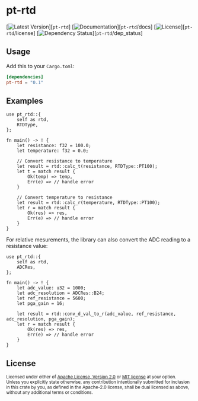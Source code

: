 # pt-rtd

[![Latest Version](https://img.shields.io/crates/v/pt-rtd.svg)][`pt-rtd`]
[![Documentation](https://docs.rs/pt-rtd/badge.svg)][`pt-rtd`/docs]
[![License](https://img.shields.io/crates/l/pt-rtd.svg)][`pt-rtd`/license]
[![Dependency Status](https://deps.rs/repo/github/thecodechemist99/pt-rtd/status.svg)][`pt-rtd`/dep_status]

## Usage

Add this to your `Cargo.toml`:

```toml
[dependencies]
pt-rtd = "0.1"
```

## Examples

```rust,ignore
use pt_rtd::{
    self as rtd,
    RTDType,
};

fn main() -> ! {
    let resistance: f32 = 100.0;
    let temperature: f32 = 0.0;

    // Convert resistance to temperature
    let result = rtd::calc_t(resistance, RTDType::PT100);
    let t = match result {
        Ok(temp) => temp,
        Err(e) => // handle error
    }

    // Convert temperature to resistance
    let result = rtd::calc_r(temperature, RTDType::PT100);
    let r = match result {
        Ok(res) => res,
        Err(e) => // handle error
    }
}
```

For relative mesurements, the library can also convert the ADC reading to a resistance value:

```rust,ignore
use pt_rtd::{
    self as rtd,
    ADCRes,
};

fn main() -> ! {
    let adc_value: u32 = 1000;
    let adc_resolution = ADCRes::B24;
    let ref_resistance = 5600;
    let pga_gain = 16;

    let result = rtd::conv_d_val_to_r(adc_value, ref_resistance, adc_resolution, pga_gain);
    let r = match result {
        Ok(res) => res,
        Err(e) => // handle error
    }
}
```

## License

<sup>
Licensed under either of <a href="LICENSE-APACHE">Apache License, Version
2.0</a> or <a href="LICENSE-MIT">MIT license</a> at your option.
</sup>

<br>

<sub>
Unless you explicitly state otherwise, any contribution intentionally submitted
for inclusion in this crate by you, as defined in the Apache-2.0 license, shall
be dual licensed as above, without any additional terms or conditions.
</sub>
